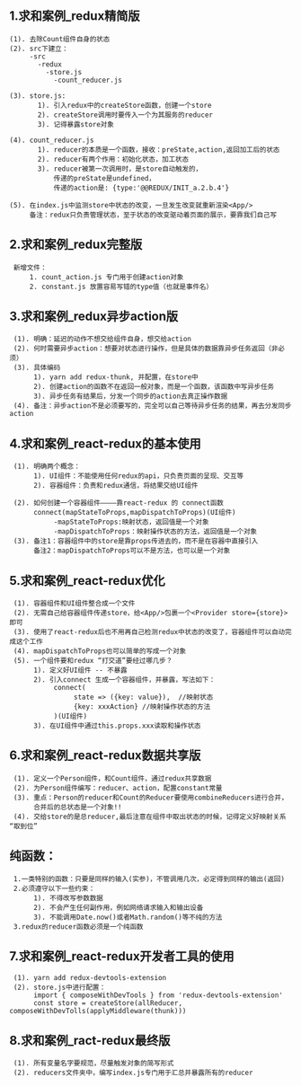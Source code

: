 ## 1.求和案例_redux精简版
    (1). 去除Count组件自身的状态
    (2). src下建立：
         -src
           -redux
             -store.js
               -count_reducer.js

    (3). store.js:
           1). 引入redux中的createStore函数，创建一个store
           2). createStore调用时要传入一个为其服务的reducer
           3). 记得暴露store对象

    (4). count_reducer.js
           1). reducer的本质是一个函数，接收：preState,action,返回加工后的状态
           2). reducer有两个作用：初始化状态，加工状态
           3). reducer被第一次调用时，是store自动触发的，
               传递的preState是undefined，
               传递的action是: {type:'@@REDUX/INIT_a.2.b.4'}

    (5). 在index.js中监测store中状态的改变，一旦发生改变就重新渲染<App/>
         备注：redux只负责管理状态，至于状态的改变驱动着页面的展示，要靠我们自己写

## 2.求和案例_redux完整版
     新增文件：
         1. count_action.js 专门用于创建action对象
         2. constant.js 放置容易写错的type值（也就是事件名）

## 3.求和案例_redux异步action版
     (1). 明确：延迟的动作不想交给组件自身，想交给action
     (2). 何时需要异步action：想要对状态进行操作，但是具体的数据靠异步任务返回（非必须）
     (3). 具体编码
          1). yarn add redux-thunk, 并配置，在store中
          2). 创建action的函数不在返回一般对象，而是一个函数，该函数中写异步任务
          3). 异步任务有结果后，分发一个同步的action去真正操作数据
     (4). 备注：异步action不是必须要写的，完全可以自己等待异步任务的结果，再去分发同步action

## 4.求和案例_react-redux的基本使用
     (1). 明确两个概念：
          1). UI组件：不能使用任何redux的api，只负责页面的呈现、交互等
          2). 容器组件：负责和redux通信，将结果交给UI组件

     (2). 如何创建一个容器组件————靠react-redux 的 connect函数
          connect(mapStateToProps,mapDispatchToProps)(UI组件)
               -mapStateToProps:映射状态，返回值是一个对象
               -mapDispatchToProps：映射操作状态的方法，返回值是一个对象
     (3). 备注1：容器组件中的store是靠props传进去的，而不是在容器中直接引入
          备注2：mapDispatchToProps可以不是方法，也可以是一个对象

## 5.求和案例_react-redux优化
     (1). 容器组件和UI组件整合成一个文件
     (2). 无需自己给容器组件传递store，给<App/>包裹一个<Provider store={store}>即可
     (3). 使用了react-redux后也不用再自己检测redux中状态的改变了，容器组件可以自动完成这个工作
     (4). mapDispatchToProps也可以简单的写成一个对象
     (5). 一个组件要和redux “打交道”要经过哪几步？
          1). 定义好UI组件 -- 不暴露
          2). 引入connect 生成一个容器组件，并暴露，写法如下：
               connect(
                    state => ({key: value}),  //映射状态
                    {key: xxxAction} //映射操作状态的方法
               )(UI组件)
          3). 在UI组件中通过this.props.xxx读取和操作状态

## 6.求和案例_react-redux数据共享版
     (1). 定义一个Person组件，和Count组件，通过redux共享数据
     (2). 为Person组件编写：reducer、action，配置constant常量
     (3). 重点：Person的reducer和Count的Reducer要使用combineReducers进行合并，
          合并后的总状态是一个对象!!
     (4). 交给store的是总reducer,最后注意在组件中取出状态的时候，记得定义好映射关系 “取到位”

## 纯函数：
     1.一类特别的函数：只要是同样的输入(实参)，不管调用几次，必定得到同样的输出(返回)
     2.必须遵守以下一些约束：
          1). 不得改写参数数据
          2). 不会产生任何副作用，例如网络请求输入和输出设备
          3). 不能调用Date.now()或者Math.random()等不纯的方法
     3.redux的reducer函数必须是一个纯函数


## 7.求和案例_react-redux开发者工具的使用
     (1). yarn add redux-devtools-extension
     (2). store.js中进行配置：
          import { composeWithDevTools } from 'redux-devtools-extension'
          const store = createStore(allReducer, composeWithDevTolls(applyMiddleware(thunk)))

## 8.求和案例_ract-redux最终版
     (1). 所有变量名字要规范，尽量触发对象的简写形式
     (2). reducers文件夹中，编写index.js专门用于汇总并暴露所有的reducer


